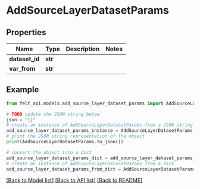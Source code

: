 # AddSourceLayerDatasetParams


## Properties

Name | Type | Description | Notes
------------ | ------------- | ------------- | -------------
**dataset_id** | **str** |  | 
**var_from** | **str** |  | 

## Example

```python
from felt_api.models.add_source_layer_dataset_params import AddSourceLayerDatasetParams

# TODO update the JSON string below
json = "{}"
# create an instance of AddSourceLayerDatasetParams from a JSON string
add_source_layer_dataset_params_instance = AddSourceLayerDatasetParams.from_json(json)
# print the JSON string representation of the object
print(AddSourceLayerDatasetParams.to_json())

# convert the object into a dict
add_source_layer_dataset_params_dict = add_source_layer_dataset_params_instance.to_dict()
# create an instance of AddSourceLayerDatasetParams from a dict
add_source_layer_dataset_params_from_dict = AddSourceLayerDatasetParams.from_dict(add_source_layer_dataset_params_dict)
```
[[Back to Model list]](../README.md#documentation-for-models) [[Back to API list]](../README.md#documentation-for-api-endpoints) [[Back to README]](../README.md)


